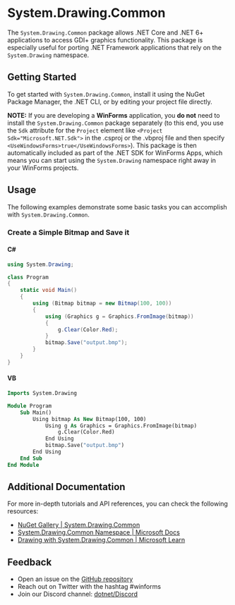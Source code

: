 # System.Drawing.Common

The `System.Drawing.Common` package allows .NET Core and .NET 6+ applications to access GDI+ graphics functionality. 
This package is especially useful for porting .NET Framework applications that rely on the `System.Drawing` namespace.

## Getting Started

To get started with `System.Drawing.Common`, install it using the NuGet Package Manager, the .NET CLI, or by editing your project file directly.

**NOTE:** If you are developing a **WinForms** application, you **do not** need to install the `System.Drawing.Common` package separately (to this end, you use the `Sdk` attribute for the `Project` element like `<Project Sdk="Microsoft.NET.Sdk">` in the .csproj or the .vbproj file and then specify `<UseWindowsForms>true</UseWindowsForms>`). This package is then automatically included as part of the .NET SDK for WinForms Apps, which means you can start using the `System.Drawing` namespace right away in your WinForms projects.

## Usage

The following examples demonstrate some basic tasks you can accomplish with `System.Drawing.Common`.

### Create a Simple Bitmap and Save it

#### C#
```csharp
using System.Drawing;

class Program
{
    static void Main()
    {
        using (Bitmap bitmap = new Bitmap(100, 100))
        {
            using (Graphics g = Graphics.FromImage(bitmap))
            {
                g.Clear(Color.Red);
            }
            bitmap.Save("output.bmp");
        }
    }
}
```

#### VB
```vb
Imports System.Drawing

Module Program
    Sub Main()
        Using bitmap As New Bitmap(100, 100)
            Using g As Graphics = Graphics.FromImage(bitmap)
                g.Clear(Color.Red)
            End Using
            bitmap.Save("output.bmp")
        End Using
    End Sub
End Module
```

## Additional Documentation

For more in-depth tutorials and API references, you can check the following resources:

- [NuGet Gallery | System.Drawing.Common](https://nuget.org/packages/System.Drawing.Common/)
- [System.Drawing.Common Namespace | Microsoft Docs](https://docs.microsoft.com/dotnet/api/system.drawing)
- [Drawing with System.Drawing.Common | Microsoft Learn](https://learn.microsoft.com/dotnet/core/drawing/)

## Feedback

- Open an issue on the [GitHub repository](https://github.com/dotnet/winforms/issues)
- Reach out on Twitter with the hashtag #winforms
- Join our Discord channel: [dotnet/Discord](https://discord.com/invite/dotnet)
